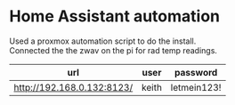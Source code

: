 # Home Assistant automation

Used a proxmox automation script to do the install.  
Connected the the zwav on the pi for rad temp readings.

url | user | password
---|---|---|
http://192.168.0.132:8123/ | keith | letmein123!  

